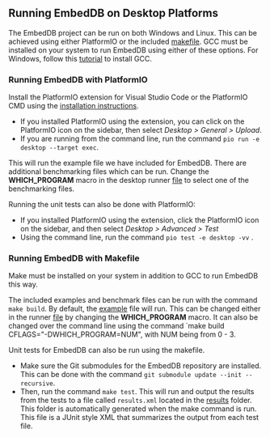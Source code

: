 ## Running EmbedDB on Desktop Platforms

The EmbedDB project can be run on both Windows and Linux. This can be achieved using either PlatformIO or the included [makefile](../makefile). GCC must be installed on your system to run EmbedDB using either of these options. For Windows, follow this [tutorial](https://code.visualstudio.com/docs/cpp/config-mingw) to install GCC.

### Running EmbedDB with PlatformIO

Install the PlatformIO extension for Visual Studio Code or the PlatformIO CMD using the [installation instructions](https://platformio.org/install/).
- If you installed PlatformIO using the extension, you can click on the PlatformIO icon on the sidebar, then select *Desktop > General > Upload*.
- If you are running from the command line, run the command `pio run -e desktop --target exec`.

This will run the example file we have included for EmbedDB. There are additional benchmarking files which can be run. Change the **WHICH_PROGRAM** macro in the desktop runner [file](../src/desktopMain.c) to select one of the benchmarking files.

Running the unit tests can also be done with PlatformIO:
- If you installed PlatformIO using the extension, click the PlatformIO icon on the sidebar, and then select *Desktop > Advanced > Test*
- Using the command line, run the command `pio test -e desktop -vv` .

### Running EmbedDB with Makefile

Make must be installed on your system in addition to GCC to run EmbedDB this way.

The  included examples and benchmark files can be run with the command `make build`. By default, the [example](../src/embedDBExample.h) file will run. This can be changed either in the runner [file](../src/desktopMain.c) by changing the **WHICH_PROGRAM** macro. It can also be changed over the command line using the command `make build CFLAGS="-DWHICH_PROGRAM=NUM", with NUM being from 0 - 3.

Unit tests for EmbedDB can also be run using the makefile.
- Make sure the Git submodules for the EmbedDB repository are installed. This can be done with the command `git submodule update --init --recursive`. 
- Then, run the command `make test`. This will run and output the results from the tests to a file called `results.xml` located in the [results](../build/results/) folder. This folder is automatically generated when the make command is run. This file is a JUnit style XML that summarizes the output from each test file.
